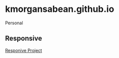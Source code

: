 # kmorgansabean.github.io
Personal

## Responsive

[Responive Project](http://kmorgansabean.github.io/responsive/index.html)
